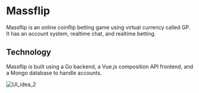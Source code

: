 # Massflip
Massflip is an online coinflip betting game using virtual currency called GP. It has an account system, realtime chat, and realtime betting.
## Technology
Massflip is built using a Go backend, a Vue.js composition API frontend, and a Mongo database to handle accounts.

![UI_idea_2](https://user-images.githubusercontent.com/101588735/175800419-cf7ba34d-503f-4672-acf4-79125110bba1.png)
